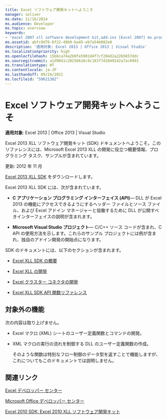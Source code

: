 ```yaml
---
title: Excel ソフトウェア開発キットへようこそ
manager: soliver
ms.date: 11/16/2014
ms.audience: Developer
ms.topic: overview
keywords:
- 'excel 2007 xll software development kit,add-ins [Excel 2007] ms.prod: office-online-server localization_priority: Normal ms.assetid: abfc9d76-6f22-49b9-ba45-eb7a54b082e0'
ms.assetid: abfc9d76-6f22-49b9-ba45-eb7a54b082e0
description: '適用対象: Excel 2013 | Office 2013 | Visual Studio'
ms.localizationpriority: high
ms.openlocfilehash: 15b6ca74a2b0fe5901d4f7cf204d2a2265657ddc
ms.sourcegitcommit: a1d9041c20256616c9c183f7d1049142a7ac6991
ms.translationtype: HT
ms.contentlocale: ja-JP
ms.lasthandoff: 09/24/2021
ms.locfileid: "59621382"
---
```

# <a name="welcome-to-the-excel-software-development-kit"></a>Excel ソフトウェア開発キットへようこそ

 **適用対象**: Excel 2013 | Office 2013 | Visual Studio 
  
Excel 2013 XLL ソフトウェア開発キット (SDK) ドキュメントへようこそ。このリファレンスには、Microsoft Excel 2013 XLL の開発に役立つ概要情報、プログラミング タスク、サンプルが含まれています。
  
更新: 2012 年 11 月
  
[Excel 2013 XLL SDK](https://go.microsoft.com/fwlink/?LinkID=251082&amp;clcid=0x409) をダウンロードします。
  
Excel 2013 XLL SDK には、次が含まれています。
  
- **C アプリケーション プログラミング インターフェイス (API)**— DLL が Excel 2013 の機能にアクセスできるようにするヘッダー ファイルとソース ファイル、および Excel アドイン マネージャーと協働するために DLL が公開すべきインターフェイスの説明が含まれます。
    
- **Microsoft Visual Studio プロジェクト**— C/C++ ソース コードが含まれ、C API の使用方法を示します。これらのサンプル プロジェクトには例が含まれ、独自のアドイン開発の開始点になります。
    
SDK のドキュメントには、以下のセクションが含まれます。
  
- [Excel XLL SDK の概要](getting-started-with-the-excel-xll-sdk.md)
    
- [Excel XLL の開発](developing-excel-xlls.md)
    
- [Excel クラスター コネクタの開発](developing-excel-cluster-connectors.md)
    
- [Excel XLL SDK API 関数リファレンス](excel-xll-sdk-api-function-reference.md)
    
## <a name="functionality-not-covered"></a>対象外の機能

次の内容は取り上げません。
  
- Excel マクロ (XML) シートのユーザー定義関数とコマンドの開発。
    
- XML マクロの実行の流れを制御する DLL のユーザー定義関数の作成。
    
    そのような関数は特別なフロー制御のデータ型を返すことで機能しますが、これについてもこのドキュメントでは説明しません。
    
## <a name="related-links"></a>関連リンク

[Excel デベロッパー センター](https://msdn.microsoft.com/office/aa905411.aspx)
  
[Microsoft Office デベロッパー センター](https://msdn.microsoft.com/office/default.aspx)
  
[Excel 2010 SDK: Excel 2010 XLL ソフトウェア開発キット](https://go.microsoft.com/fwlink/?LinkID=186435&amp;clcid=0x409)
  

